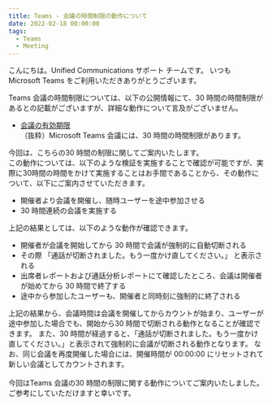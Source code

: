 ```yaml
---
title: Teams - 会議の時間制限の動作について
date: 2022-02-18 00:00:00
tags:
  - Teams
  - Meeting
---
```


こんにちは。Unified Communications サポート チームです。
いつも Microsoft Teams をご利用いただきありがとうございます。

Teams 会議の時間制限については、以下の公開情報にて、30 時間の時間制限があるとの記載がございますが、詳細な動作について言及がございません。
- [会議の有効期限](https://docs.microsoft.com/ja-jp/microsoftteams/limits-specifications-teams#meeting-expiration)<br>
（抜粋）Microsoft Teams 会議には、30 時間の時間制限があります。

今回は、こちらの30 時間の制限に関してご案内いたします。<br>
この動作については、以下のような検証を実施することで確認が可能ですが、実際に30時間の時間をかけて実施することはお手間であることから、その動作について、以下にご案内させていただきます。

- 開催者より会議を開催し、随時ユーザーを途中参加させる
- 30 時間連続の会議を実施する

上記の結果としては、以下のような動作が確認できます。

- 開催者が会議を開始してから 30 時間で会議が強制的に自動切断される
- その際 「通話が切断されました。もう一度かけ直してください。」 と表示される
- 出席者レポートおよび通話分析レポートにて確認したところ、会議は開催者が始めてから 30 時間で終了する
- 途中から参加したユーザーも、開催者と同時刻に強制的に終了される

上記の結果から、会議時間は会議を開催してからカウントが始まり、ユーザーが途中参加した場合でも、開始から30 時間で切断される動作となることが確認できます。
また、30 時間が経過すると、「通話が切断されました。もう一度かけ直してください。」と表示されて強制的に会議が切断される動作となります。
なお、同じ会議を再度開催した場合には、開催時間が 00:00:00 にリセットされて新しい会議としてカウントされます。<br><br>
今回はTeams 会議の30 時間の制限に関する動作についてご案内いたしました。ご参考にしていただけますと幸いです。<br>
